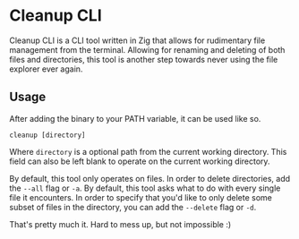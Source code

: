# Cleanup CLI

Cleanup CLI is a CLI tool written in Zig that allows for rudimentary file management from the terminal.
Allowing for renaming and deleting of both files and directories, this tool is another step towards never using the file explorer ever again.

## Usage

After adding the binary to your PATH variable, it can be used like so.

`cleanup [directory]`

Where `directory` is a optional path from the current working directory.
This field can also be left blank to operate on the current working directory.

By default, this tool only operates on files. In order to delete directories, add the `--all` flag or `-a`.
By default, this tool asks what to do with every single file it encounters. In order to specify that you'd like to only delete some subset of files in the directory, you can add the `--delete` flag or `-d`.

That's pretty much it. Hard to mess up, but not impossible :) 
